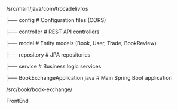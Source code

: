/src/main/java/com/trocadelivros

├── config        # Configuration files (CORS)

├── controller    # REST API controllers

├── model         # Entity models (Book, User, Trade, BookReview)

├── repository    # JPA repositories

├── service       # Business logic services

├── BookExchangeApplication.java  # Main Spring Boot application


/src/book/book-exchange/

FrontEnd
